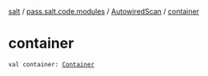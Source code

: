 [salt](../../index.md) / [pass.salt.code.modules](../index.md) / [AutowiredScan](index.md) / [container](./container.md)

# container

`val container: `[`Container`](../../pass.salt.code.container/-container/index.md)
